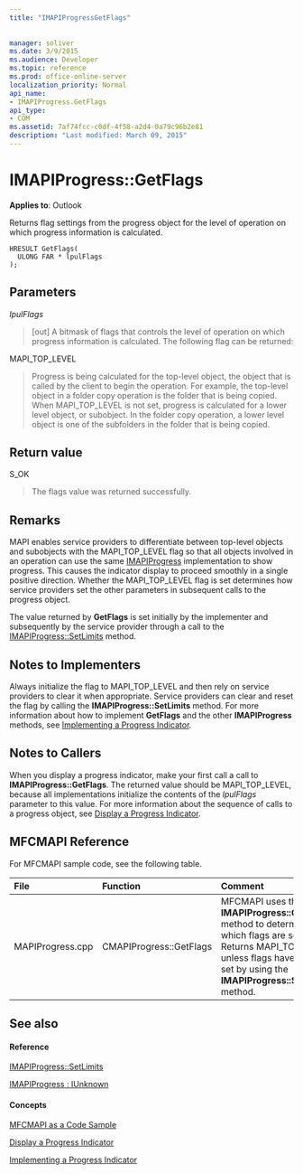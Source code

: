 ```yaml
---
title: "IMAPIProgressGetFlags"
 
 
manager: soliver
ms.date: 3/9/2015
ms.audience: Developer
ms.topic: reference
ms.prod: office-online-server
localization_priority: Normal
api_name:
- IMAPIProgress.GetFlags
api_type:
- COM
ms.assetid: 7af74fcc-c0df-4f58-a2d4-0a79c96b2e81
description: "Last modified: March 09, 2015"
---
```


# IMAPIProgress::GetFlags

  
  
**Applies to**: Outlook 
  
Returns flag settings from the progress object for the level of operation on which progress information is calculated.
  
```
HRESULT GetFlags(
  ULONG FAR * lpulFlags
);
```

## Parameters

 _lpulFlags_
  
> [out] A bitmask of flags that controls the level of operation on which progress information is calculated. The following flag can be returned:
    
MAPI_TOP_LEVEL 
  
> Progress is being calculated for the top-level object, the object that is called by the client to begin the operation. For example, the top-level object in a folder copy operation is the folder that is being copied. When MAPI_TOP_LEVEL is not set, progress is calculated for a lower level object, or subobject. In the folder copy operation, a lower level object is one of the subfolders in the folder that is being copied.
    
## Return value

S_OK 
  
> The flags value was returned successfully.
    
## Remarks

MAPI enables service providers to differentiate between top-level objects and subobjects with the MAPI_TOP_LEVEL flag so that all objects involved in an operation can use the same [IMAPIProgress](imapiprogressiunknown.md) implementation to show progress. This causes the indicator display to proceed smoothly in a single positive direction. Whether the MAPI_TOP_LEVEL flag is set determines how service providers set the other parameters in subsequent calls to the progress object. 
  
The value returned by **GetFlags** is set initially by the implementer and subsequently by the service provider through a call to the [IMAPIProgress::SetLimits](imapiprogress-setlimits.md) method. 
  
## Notes to Implementers

Always initialize the flag to MAPI_TOP_LEVEL and then rely on service providers to clear it when appropriate. Service providers can clear and reset the flag by calling the **IMAPIProgress::SetLimits** method. For more information about how to implement **GetFlags** and the other **IMAPIProgress** methods, see [Implementing a Progress Indicator](implementing-a-progress-indicator.md).
  
## Notes to Callers

When you display a progress indicator, make your first call a call to **IMAPIProgress::GetFlags**. The returned value should be MAPI_TOP_LEVEL, because all implementations initialize the contents of the  _lpulFlags_ parameter to this value. For more information about the sequence of calls to a progress object, see [Display a Progress Indicator](how-to-display-a-progress-indicator.md).
  
## MFCMAPI Reference

For MFCMAPI sample code, see the following table.
  
|**File**|**Function**|**Comment**|
|:-----|:-----|:-----|
|MAPIProgress.cpp  <br/> |CMAPIProgress::GetFlags  <br/> |MFCMAPI uses the **IMAPIProgress::GetFlags** method to determine which flags are set. Returns MAPI_TOP_LEVEL unless flags have been set by using the **IMAPIProgress::SetLimits** method.  <br/> |
   
## See also

#### Reference

[IMAPIProgress::SetLimits](imapiprogress-setlimits.md)
  
[IMAPIProgress : IUnknown](imapiprogressiunknown.md)
#### Concepts

[MFCMAPI as a Code Sample](mfcmapi-as-a-code-sample.md)
  
[Display a Progress Indicator](how-to-display-a-progress-indicator.md)
  
[Implementing a Progress Indicator](implementing-a-progress-indicator.md)

